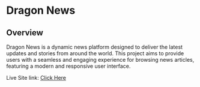 # Dragon News

## Overview

Dragon News is a dynamic news platform designed to deliver the latest updates and stories from around the world. This project aims to provide users with a seamless and engaging experience for browsing news articles, featuring a modern and responsive user interface.

Live Site link: [Click Here](https://dragon-news-ph11.netlify.app/)
